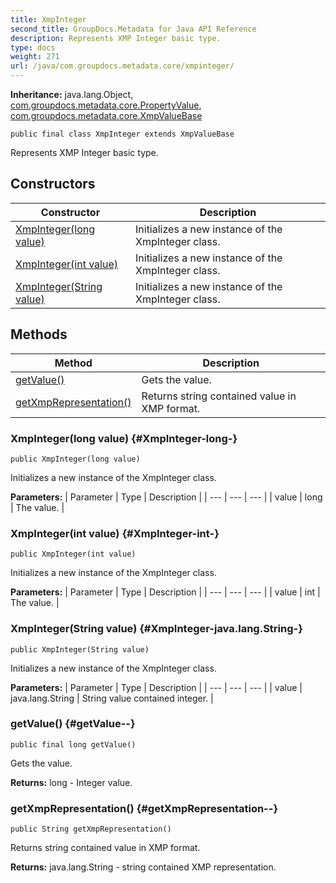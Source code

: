 ```yaml
---
title: XmpInteger
second_title: GroupDocs.Metadata for Java API Reference
description: Represents XMP Integer basic type.
type: docs
weight: 271
url: /java/com.groupdocs.metadata.core/xmpinteger/
---
```

**Inheritance:**
java.lang.Object, [com.groupdocs.metadata.core.PropertyValue](../../com.groupdocs.metadata.core/propertyvalue), [com.groupdocs.metadata.core.XmpValueBase](../../com.groupdocs.metadata.core/xmpvaluebase)
```
public final class XmpInteger extends XmpValueBase
```

Represents XMP Integer basic type.
## Constructors

| Constructor | Description |
| --- | --- |
| [XmpInteger(long value)](#XmpInteger-long-) | Initializes a new instance of the  XmpInteger  class. |
| [XmpInteger(int value)](#XmpInteger-int-) | Initializes a new instance of the  XmpInteger  class. |
| [XmpInteger(String value)](#XmpInteger-java.lang.String-) | Initializes a new instance of the  XmpInteger  class. |
## Methods

| Method | Description |
| --- | --- |
| [getValue()](#getValue--) | Gets the value. |
| [getXmpRepresentation()](#getXmpRepresentation--) | Returns string contained value in XMP format. |
### XmpInteger(long value) {#XmpInteger-long-}
```
public XmpInteger(long value)
```


Initializes a new instance of the  XmpInteger  class.

**Parameters:**
| Parameter | Type | Description |
| --- | --- | --- |
| value | long | The value. |

### XmpInteger(int value) {#XmpInteger-int-}
```
public XmpInteger(int value)
```


Initializes a new instance of the  XmpInteger  class.

**Parameters:**
| Parameter | Type | Description |
| --- | --- | --- |
| value | int | The value. |

### XmpInteger(String value) {#XmpInteger-java.lang.String-}
```
public XmpInteger(String value)
```


Initializes a new instance of the  XmpInteger  class.

**Parameters:**
| Parameter | Type | Description |
| --- | --- | --- |
| value | java.lang.String | String value contained integer. |

### getValue() {#getValue--}
```
public final long getValue()
```


Gets the value.

**Returns:**
long - Integer value.
### getXmpRepresentation() {#getXmpRepresentation--}
```
public String getXmpRepresentation()
```


Returns string contained value in XMP format.

**Returns:**
java.lang.String -  string  contained XMP representation.
